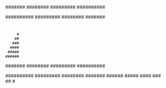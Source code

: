 
#
##
###
####
#####
######
#######
########
#########
##########

##########
#########
########
#######
######
#####
####
###
##
#

         #
        ##
       ###
      ####
     #####
    ######
   #######
  ########
 #########
##########

##########
 #########
  ########
   #######
    ######
     #####
      ####
       ###
        ##
         # 

